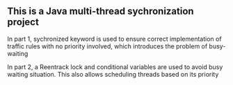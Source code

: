 ## This is a Java multi-thread sychronization project

In part 1, sychronized keyword is used to ensure correct implementation of traffic rules with no priority involved, which introduces the problem of busy-waiting

In part 2, a Reentrack lock and conditional variables are used to avoid busy waiting situation. This also allows scheduling threads based on its priority
